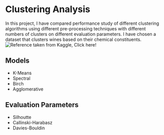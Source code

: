 # Clustering Analysis
In this project, I have compared performance study of different clustering algorithms using different pre-processing techniques with different numbers of clusters on different evaluation parameters.
I have chosen a dataset that clusters wines based on their chemical constituents. <br>
![Reference taken from Kaggle, Click here!](https://www.kaggle.com/datasets/harrywang/wine-dataset-for-clustering/data)
<br>
## Models
- K-Means
- Spectral
- Birch
- Agglomerative
## Evaluation Parameters
- Silhoutte
- Callinski-Harabasz
- Davies-Bouldin


